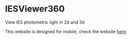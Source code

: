# IESViewer360
View IES photometric light in 2d and 3d

This website is designed for mobile,
check the website [here](https://changyunhai.github.io/IESViewer360/build/)

